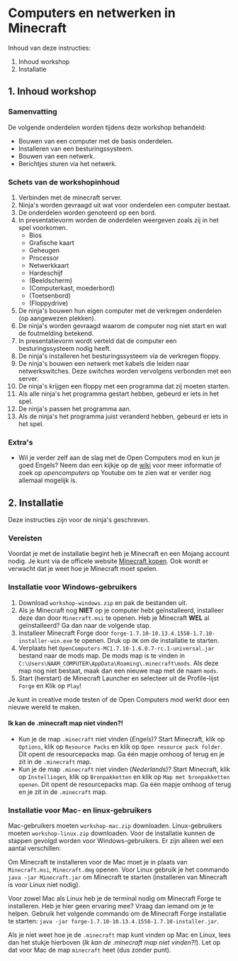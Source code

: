 # Computers en netwerken in Minecraft

Inhoud van deze instructies:

1. Inhoud workshop
2. Installatie

## 1. Inhoud workshop

### Samenvatting

De volgende onderdelen worden tijdens deze workshop behandeld:

- Bouwen van een computer met de basis onderdelen.
- Installeren van een besturingssysteem.
- Bouwen van een netwerk.
- Berichtjes sturen via het netwerk.

### Schets van de workshopinhoud

1. Verbinden met de minecraft server.
2. Ninja's worden gevraagd uit wat voor onderdelen een computer bestaat.
3. De onderdelen worden genoteerd op een bord.
4. In presentatievorm worden de onderdelen weergeven zoals zij in het spel voorkomen.
	- Bios
	- Grafische kaart
	- Geheugen
	- Processor
	- Netwerkkaart
	- Hardeschijf
	- (Beeldscherm)
	- (Computerkast, moederbord)
	- (Toetsenbord)
	- (Floppydrive)
5. De ninja's bouwen hun eigen computer met de verkregen onderdelen (op aangewezen plekken).
6. De ninja's worden gevraagd waarom de computer nog niet start en wat de foutmelding betekend.
7. In presentatievorm wordt verteld dat de computer een besturingssysteem nodig heeft.
8. De ninja's installeren het besturingssysteem via de verkregen floppy.
9. De ninja's bouwen een netwerk met kabels die leiden naar netwerkswitches. Deze switches worden vervolgens verbonden met een server.
10. De ninja's krijgen een floppy met een programma dat zij moeten starten.
11. Als alle ninja's het programma gestart hebben, gebeurd er iets in het spel.
12. De ninja's passen het programma aan.
13. Als de ninja's het programma juist veranderd hebben, gebeurd er iets in het spel.

### Extra's

- Wil je verder zelf aan de slag met de Open Computers mod en kun je goed Engels? Neem dan een kijkje op de [wiki](http://ocdoc.cil.li/) voor meer informatie of zoek op _opencomputers_ op Youtube om te zien wat er verder nog allemaal mogelijk is.

## 2. Installatie

Deze instructies zijn voor de ninja's geschreven.

### Vereisten

Voordat je met de installatie begint heb je Minecraft en een Mojang account nodig. Je kunt via de officele website [Minecraft kopen](https://minecraft.net/en/store/minecraft/). Ook wordt er verwacht dat je weet hoe je Minecraft moet spelen.

### Installatie voor Windows-gebruikers

1. Download `workshop-windows.zip` en pak de bestanden uit.
2. Als je Minecraft nog __NIET__ op je computer hebt geïnstalleerd, installeer deze dan door `Minecraft.msi` te openen. Heb je Minecraft __WEL__ al geïnstalleerd? Ga dan naar de volgende stap.
3. Installeer Minecraft Forge door `forge-1.7.10-10.13.4.1558-1.7.10-installer-win.exe` te openen. Druk op `OK` om de installatie te starten.
4. Verplaats het `OpenComputers-MC1.7.10-1.6.0.7-rc.1-universal.jar` bestand naar de mods map. De mods map is te vinden in `C:\Users\NAAM_COMPUTER\AppData\Roaming\.minecraft\mods`. Als deze map nog niet bestaat, maak dan een nieuwe map met de naam `mods`. 
5. Start (herstart) de Minecraft Launcher en selecteer uit de Profile-lijst `Forge` en Klik op `Play`!

Je kunt in creative mode testen of de Open Computers mod werkt door een nieuwe wereld te maken.

#### Ik kan de .minecraft map niet vinden?!
- Kun je de map `.minecraft` niet vinden (_Engels_)? Start Minecraft, klik op `Options`, klik op `Resource Packs` en klik op `Open resource pack folder`. Dit opent de resourcepacks map. Ga één mapje omhoog of terug en je zit in de `.minecraft` map.
- Kun je de map `.minecraft` niet vinden (_Nederlands_)? Start Minecraft, klik op `Instellingen`, klik op `Bronpakketten` en klik op `Map met bronpakketten openen`. Dit opent de resourcepacks map. Ga één mapje omhoog of terug en je zit in de `.minecraft` map.

### Installatie voor Mac- en linux-gebruikers

Mac-gebruikers moeten `workshop-mac.zip` downloaden. Linux-gebruikers moeten `workshop-linux.zip` downloaden. Voor de installatie kunnen de stappen gevolgd worden voor Windows-gebruikers. Er zijn alleen wel een aantal verschillen:

Om Minecraft te installeren voor de Mac moet je in plaats van `Minecraft.msi`, `Minecraft.dmg` openen. Voor Linux gebruik je het commando `java -jar Minecraft.jar` om Minecraft te starten (installeren van Minecraft is voor Linux niet nodig).

Voor zowel Mac als Linux heb je de terminal nodig om Minecraft Forge te installeren. Heb je hier geen ervaring mee? Vraag dan iemand om je te helpen. Gebruik het volgende commando om de Minecraft Forge installatie te starten: `java -jar forge-1.7.10-10.13.4.1558-1.7.10-installer.jar`.

Als je niet weet hoe je de `.minecraft` map kunt vinden op Mac en Linux, lees dan het stukje hierboven (_Ik kan de .minecraft map niet vinden?!_). Let op dat voor Mac de map `minecraft` heet (dus zonder punt).



